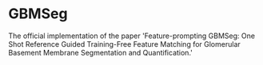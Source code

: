 # GBMSeg
The official implementation of the paper 'Feature-prompting GBMSeg: One Shot Reference Guided Training-Free Feature Matching for Glomerular Basement Membrane Segmentation and Quantification.'
